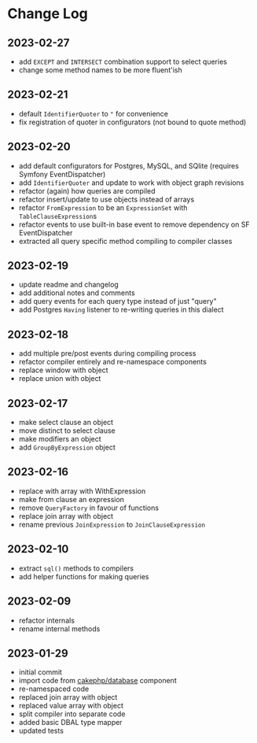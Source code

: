 Change Log
==========

2023-02-27
----------

 * add `EXCEPT` and `INTERSECT` combination support to select queries
 * change some method names to be more fluent'ish

2023-02-21
----------

 * default `IdentifierQuoter` to `"` for convenience
 * fix registration of quoter in configurators (not bound to quote method)

2023-02-20
----------

 * add default configurators for Postgres, MySQL, and SQlite (requires Symfony EventDispatcher)
 * add `IdentifierQuoter` and update to work with object graph revisions
 * refactor (again) how queries are compiled
 * refactor insert/update to use objects instead of arrays
 * refactor `FromExpression` to be an `ExpressionSet` with `TableClauseExpression`s
 * refactor events to use built-in base event to remove dependency on SF EventDispatcher
 * extracted all query specific method compiling to compiler classes

2023-02-19
----------

 * update readme and changelog
 * add additional notes and comments
 * add query events for each query type instead of just "query"
 * add Postgres `Having` listener to re-writing queries in this dialect

2023-02-18
----------

 * add multiple pre/post events during compiling process
 * refactor compiler entirely and re-namespace components
 * replace window with object
 * replace union with object

2023-02-17
----------

 * make select clause an object
 * move distinct to select clause
 * make modifiers an object
 * add `GroupByExpression` object

2023-02-16
----------

 * replace with array with WithExpression
 * make from clause an expression
 * remove `QueryFactory` in favour of functions
 * replace join array with object
 * rename previous `JoinExpression` to `JoinClauseExpression`

2023-02-10
----------

 * extract `sql()` methods to compilers
 * add helper functions for making queries

2023-02-09
----------

 * refactor internals
 * rename internal methods

2023-01-29
----------

 * initial commit
 * import code from [cakephp/database](https://github.com/cakephp/database) component
 * re-namespaced code
 * replaced join array with object
 * replaced value array with object
 * split compiler into separate code
 * added basic DBAL type mapper
 * updated tests
